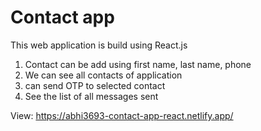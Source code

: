 # Contact app

This web application is build using React.js

1. Contact can be add using first name, last name, phone
2. We can see all contacts of application
3. can send OTP to selected contact
4. See the list of all messages sent

View: https://abhi3693-contact-app-react.netlify.app/
